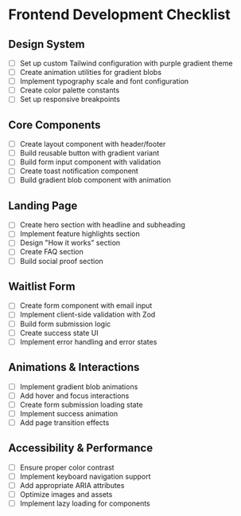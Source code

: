 # Frontend Development Checklist

## Design System
- [ ] Set up custom Tailwind configuration with purple gradient theme
- [ ] Create animation utilities for gradient blobs
- [ ] Implement typography scale and font configuration
- [ ] Create color palette constants
- [ ] Set up responsive breakpoints

## Core Components
- [ ] Create layout component with header/footer
- [ ] Build reusable button with gradient variant
- [ ] Build form input component with validation
- [ ] Create toast notification component
- [ ] Build gradient blob component with animation

## Landing Page
- [ ] Create hero section with headline and subheading
- [ ] Implement feature highlights section
- [ ] Design "How it works" section
- [ ] Create FAQ section
- [ ] Build social proof section

## Waitlist Form
- [ ] Create form component with email input
- [ ] Implement client-side validation with Zod
- [ ] Build form submission logic
- [ ] Create success state UI
- [ ] Implement error handling and error states

## Animations & Interactions
- [ ] Implement gradient blob animations
- [ ] Add hover and focus interactions
- [ ] Create form submission loading state
- [ ] Implement success animation
- [ ] Add page transition effects

## Accessibility & Performance
- [ ] Ensure proper color contrast
- [ ] Implement keyboard navigation support
- [ ] Add appropriate ARIA attributes
- [ ] Optimize images and assets
- [ ] Implement lazy loading for components